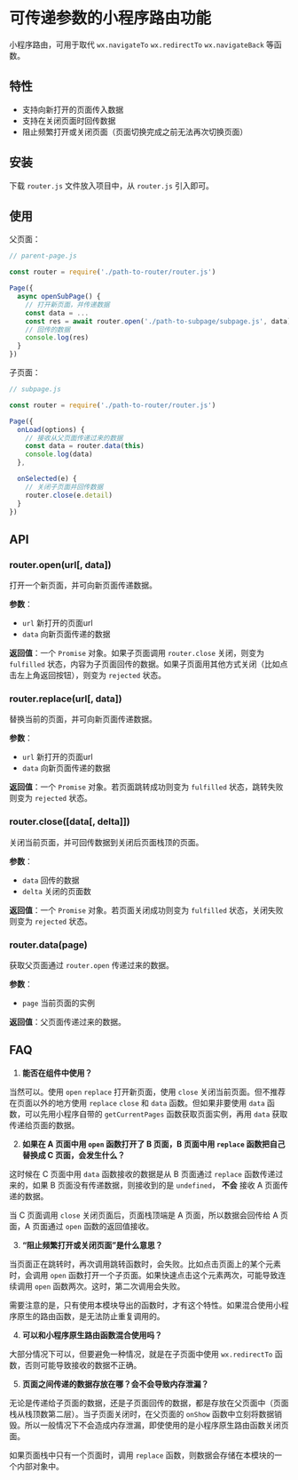 # 可传递参数的小程序路由功能

小程序路由，可用于取代 `wx.navigateTo` `wx.redirectTo` `wx.navigateBack` 等函数。

## 特性

- 支持向新打开的页面传入数据
- 支持在关闭页面时回传数据
- 阻止频繁打开或关闭页面（页面切换完成之前无法再次切换页面）

## 安装

下载 `router.js` 文件放入项目中，从 `router.js` 引入即可。

## 使用

父页面：

```js
// parent-page.js

const router = require('./path-to-router/router.js')

Page({
  async openSubPage() {
    // 打开新页面，并传递数据
    const data = ...
    const res = await router.open('./path-to-subpage/subpage.js', data)
    // 回传的数据
    console.log(res)
  }
})
```

子页面：

```js
// subpage.js

const router = require('./path-to-router/router.js')

Page({
  onLoad(options) {
    // 接收从父页面传递过来的数据
    const data = router.data(this)
    console.log(data)
  },

  onSelected(e) {
    // 关闭子页面并回传数据
    router.close(e.detail)
  }
})
```

## API

### router.open(url[, data])

打开一个新页面，并可向新页面传递数据。

__参数__：

- `url` 新打开的页面url
- `data` 向新页面传递的数据

__返回值__：一个 `Promise` 对象。如果子页面调用 `router.close` 关闭，则变为 `fulfilled` 状态，内容为子页面回传的数据。如果子页面用其他方式关闭（比如点击左上角返回按钮），则变为 `rejected` 状态。

### router.replace(url[, data])

替换当前的页面，并可向新页面传递数据。

__参数__：

- `url` 新打开的页面url
- `data` 向新页面传递的数据

__返回值__：一个 `Promise` 对象。若页面跳转成功则变为 `fulfilled` 状态，跳转失败则变为 `rejected` 状态。

### router.close([data[, delta]])

关闭当前页面，并可回传数据到关闭后页面栈顶的页面。

__参数__：

- `data` 回传的数据
- `delta` 关闭的页面数

__返回值__：一个 `Promise` 对象。若页面关闭成功则变为 `fulfilled` 状态，关闭失败则变为 `rejected` 状态。

### router.data(page)

获取父页面通过 `router.open` 传递过来的数据。

__参数__：

- `page` 当前页面的实例

__返回值__：父页面传递过来的数据。

## FAQ

1. __能否在组件中使用？__

当然可以。使用 `open` `replace` 打开新页面，使用 `close` 关闭当前页面。但不推荐在页面以外的地方使用 `replace` `close` 和 `data` 函数。但如果非要使用 `data` 函数，可以先用小程序自带的 `getCurrentPages` 函数获取页面实例，再用 `data` 获取传递给页面的数据。

2. __如果在 A 页面中用 `open` 函数打开了 B 页面，B 页面中用 `replace` 函数把自己替换成 C 页面，会发生什么？__

这时候在 C 页面中用 `data` 函数接收的数据是从 B 页面通过 `replace` 函数传递过来的，如果 B 页面没有传递数据，则接收到的是 `undefined`， __不会__ 接收 A 页面传递的数据。

当 C 页面调用 `close` 关闭页面后，页面栈顶端是 A 页面，所以数据会回传给 A 页面，A 页面通过 `open` 函数的返回值接收。

3. __“阻止频繁打开或关闭页面”是什么意思？__

当页面正在跳转时，再次调用跳转函数时，会失败。比如点击页面上的某个元素时，会调用 `open` 函数打开一个子页面。如果快速点击这个元素两次，可能导致连续调用 `open` 函数两次。这时，第二次调用会失败。

需要注意的是，只有使用本模块导出的函数时，才有这个特性。如果混合使用小程序原生的路由函数，是无法防止重复调用的。

4. __可以和小程序原生路由函数混合使用吗？__

大部分情况下可以，但要避免一种情况，就是在子页面中使用 `wx.redirectTo` 函数，否则可能导致接收的数据不正确。

5. __页面之间传递的数据存放在哪？会不会导致内存泄漏？__

无论是传递给子页面的数据，还是子页面回传的数据，都是存放在父页面中（页面栈从栈顶数第二层）。当子页面关闭时，在父页面的 `onShow` 函数中立刻将数据销毁。所以一般情况下不会造成内存泄漏，即使使用的是小程序原生路由函数关闭页面。

如果页面栈中只有一个页面时，调用 `replace` 函数，则数据会存储在本模块的一个内部对象中。
